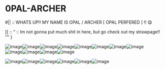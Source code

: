 # 0PAL-ARCHER


#|| :: WHATS UP!! MY NAME IS OPAL / ARCHER [ OPAL PERFERED ] !! 😋 

[[ :: “ :: Im not gonna put much shit in here, but go check out my strawpage!! "" }

![image](https://github.com/user-attachments/assets/d5e7ba2d-cbc3-466f-9410-7a679921d567)![image](https://github.com/user-attachments/assets/d946ca9a-8cc4-4fa0-a9b0-70a870bb7fc0)![image](https://github.com/user-attachments/assets/6a40a0c5-c5a1-4ea9-9345-a1dfe6d07b1a)![image](https://github.com/user-attachments/assets/a8e11047-f7ee-4d6a-976a-728147574c3e)![image](https://github.com/user-attachments/assets/1dc85887-6287-4550-8fac-f9dfbc1cd67b)![image](https://github.com/user-attachments/assets/75aa818d-4fd1-4e14-9b5d-b22a253057bb)![image](https://github.com/user-attachments/assets/d13915ab-bac9-45df-ae4b-2261f1345ade)![image](https://github.com/user-attachments/assets/665d6ff9-d911-4ca2-a40d-ce0cb76bc28c)![image](https://github.com/user-attachments/assets/4167414c-d908-4a68-a22b-3d64002c615c)![image](https://github.com/user-attachments/assets/5c0294d4-1f2d-459c-9ba9-276d418aacd1)![image](https://github.com/user-attachments/assets/575d639e-e942-4e26-accf-b7341d2ab84e)![image](https://github.com/user-attachments/assets/dba41966-fc82-4283-a3e0-840435b636e6)

![image](https://github.com/user-attachments/assets/2e597096-9ffc-42c9-bc3b-8a6e8e002bd3)![image](https://github.com/user-attachments/assets/ea3eccd0-2fc2-4317-b9b7-17e5de7e5dfb)![image](https://github.com/user-attachments/assets/88587306-bb95-4143-aabe-267cffc32558)![image](https://github.com/user-attachments/assets/9689847f-c190-40a1-934e-92adb2c6bad6)![image](https://github.com/user-attachments/assets/b81ad06d-0bbf-4f25-8818-989f8b49f0e0)![image](https://github.com/user-attachments/assets/d201ea53-ce12-4b43-bb0a-e847234e583e)

